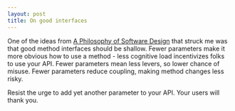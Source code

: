 ```yaml
---
layout: post
title: On good interfaces
---
```

One of the ideas from [A Philosophy of Software Design](https://www.goodreads.com/book/show/39996759-a-philosophy-of-software-design) that struck me was that good method interfaces should be shallow. Fewer parameters make it more obvious how to use a method - less cognitive load incentivizes folks to use your API. Fewer parameters mean less levers, so lower chance of misuse. Fewer parameters reduce coupling, making method changes less risky.

Resist the urge to add yet another parameter to your API. Your users will thank you.